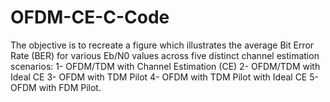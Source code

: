 # OFDM-CE-C-Code
The objective is to recreate a figure which illustrates the average Bit Error Rate (BER) for various Eb/N0 values across five distinct channel estimation scenarios:  1- OFDM/TDM with Channel Estimation (CE)  2- OFDM/TDM with Ideal CE  3- OFDM with TDM Pilot  4- OFDM with TDM Pilot with Ideal CE  5- OFDM with FDM Pilot. 
